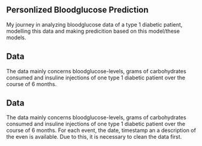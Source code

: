 ## Personlized Bloodglucose Prediction

My journey in analyzing bloodglucose data of a type 1 diabetic patient, modelling this data and making predicition based on this model/these models.

## Data

The data mainly concerns bloodglucose-levels, grams of carbohydrates consumed and insuline injections of one type 1 diabetic patient over the course of 6 months.

## Data

The data mainly concerns bloodglucose-levels, grams of carbohydrates consumed and insuline injections of one type 1 diabetic patient over the course of 6 months. For each event, the date, timestamp an a description of the even is available. Due to this, it is necessary to clean the data first.



